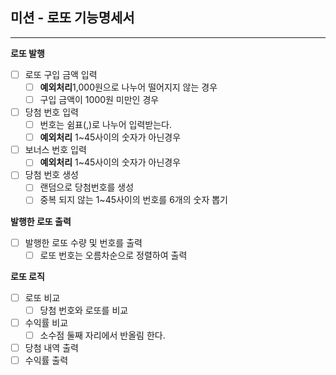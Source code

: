 ## 미션 - 로또 기능명세서

---

**로또 발행**

- [ ] 로또 구입 금액 입력
  - [ ] **예외처리**1,000원으로 나누어 떨어지지 않는 경우
  - [ ] 구입 금액이 1000원 미만인 경우
- [ ] 당첨 번호 입력
  - [ ] 번호는 쉼표(,)로 나누어 입력받는다.
  - [ ] **예외처리** 1~45사이의 숫자가 아닌경우
- [ ] 보너스 번호 입력
  - [ ] **예외처리** 1~45사이의 숫자가 아닌경우
- [ ] 당첨 번호 생성
  - [ ] 랜덤으로 당첨번호를 생성
  - [ ] 중복 되지 않는 1~45사이의 번호를 6개의 숫자 뽑기

**발행한 로또 출력**

- [ ] 발행한 로또 수량 및 번호를 출력
  - [ ] 로또 번호는 오름차순으로 정렬하여 출력

**로또 로직**

- [ ] 로또 비교
  - [ ] 당첨 번호와 로또를 비교
- [ ] 수익률 비교
  - [ ] 소수점 둘째 자리에서 반올림 한다.
- [ ] 당첨 내역 출력
- [ ] 수익률 출력
